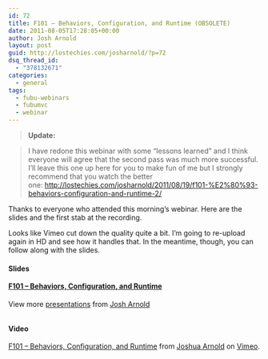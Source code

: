 ```yaml
---
id: 72
title: F101 – Behaviors, Configuration, and Runtime (OBSOLETE)
date: 2011-08-05T17:28:05+00:00
author: Josh Arnold
layout: post
guid: http://lostechies.com/josharnold/?p=72
dsq_thread_id:
  - "378132671"
categories:
  - general
tags:
  - fubu-webinars
  - fubumvc
  - webinar
---
```

> **Update:**
  
> I have redone this webinar with some &#8220;lessons learned&#8221; and I think everyone will agree that the second pass was much more successful. I&#8217;ll leave this one up here for you to make fun of me but I strongly recommend that you watch the better one: <http://lostechies.com/josharnold/2011/08/19/f101-%E2%80%93-behaviors-configuration-and-runtime-2/>

Thanks to everyone who attended this morning&#8217;s webinar. Here are the slides and the first stab at the recording.

Looks like Vimeo cut down the quality quite a bit. I&#8217;m going to re-upload again in HD and see how it handles that. In the meantime, though, you can follow along with the slides.

#### Slides

<div id="__ss_8778563" style="width: 510px;">
  <p>
    <strong style="display: block; margin: 12px 0 4px;"><a title="F101 - Behaviors, Configuration, and Runtime" href="http://www.slideshare.net/jmarnold/f101-behaviors-configuration-and-runtime" target="_blank">F101 &#8211; Behaviors, Configuration, and Runtime</a></strong>
  </p>
  
  <div style="padding: 5px 0 12px;">
    View more <a href="http://www.slideshare.net/" target="_blank">presentations</a> from <a href="http://www.slideshare.net/jmarnold" target="_blank">Josh Arnold</a>
  </div>
</div>

#### Video



[F101 – Behaviors, Configuration, and Runtime](http://vimeo.com/27341909) from [Joshua Arnold](http://vimeo.com/user6504518) on [Vimeo](http://vimeo.com).